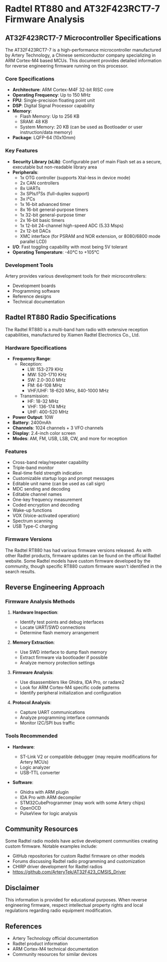# Radtel RT880 and AT32F423RCT7-7 Firmware Analysis

## AT32F423RCT7-7 Microcontroller Specifications

The AT32F423RCT7-7 is a high-performance microcontroller manufactured by Artery Technology, a Chinese semiconductor company specializing in ARM Cortex-M4 based MCUs. This document provides detailed information for reverse engineering firmware running on this processor.

### Core Specifications

- **Architecture**: ARM Cortex-M4F 32-bit RISC core
- **Operating Frequency**: Up to 150 MHz
- **FPU**: Single-precision floating point unit
- **DSP**: Digital Signal Processor capability
- **Memory**:
  - Flash Memory: Up to 256 KB
  - SRAM: 48 KB
  - System Memory: 20 KB (can be used as Bootloader or user instruction/data memory)
- **Package**: LQFP-64 (10x10mm)

### Key Features

- **Security Library (sLib)**: Configurable part of main Flash set as a secure, executable but non-readable library area
- **Peripherals**:
  - 1x OTG controller (supports Xtal-less in device mode)
  - 2x CAN controllers
  - 8x UARTs
  - 3x SPIs/I²Ss (full-duplex support)
  - 3x I²Cs
  - 1x 16-bit advanced timer
  - 8x 16-bit general-purpose timers
  - 1x 32-bit general-purpose timer
  - 2x 16-bit basic timers
  - 1x 12-bit 24-channel high-speed ADC (5.33 Msps)
  - 2x 12-bit DACs
  - XMC interface (for PSRAM and NOR extension, or 8080/6800 mode parallel LCD)
- **I/O**: Fast toggling capability with most being 5V tolerant
- **Operating Temperature**: -40°C to +105°C

### Development Tools

Artery provides various development tools for their microcontrollers:
- Development boards
- Programming software
- Reference designs
- Technical documentation

## Radtel RT880 Radio Specifications

The Radtel RT880 is a multi-band ham radio with extensive reception capabilities, manufactured by Xiamen Radtel Electronics Co., Ltd.

### Hardware Specifications

- **Frequency Range**:
  - Reception:
    - LW: 153-279 KHz
    - MW: 520-1710 KHz
    - SW: 2.0-30.0 MHz
    - FM: 64-108 MHz
    - VHF/UHF: 18-620 MHz, 840-1000 MHz
  - Transmission:
    - HF: 18-32 MHz
    - VHF: 136-174 MHz
    - UHF: 400-520 MHz
- **Power Output**: 10W
- **Battery**: 2400mAh
- **Channels**: 1024 channels + 3 VFO channels
- **Display**: 2.4-inch color screen
- **Modes**: AM, FM, USB, LSB, CW, and more for reception

### Features

- Cross-band relay/repeater capability
- Triple-band monitor
- Real-time field strength indication
- Customizable startup logo and prompt messages
- Editable unit name (can be used as call sign)
- MDC sending and decoding
- Editable channel names
- One-key frequency measurement
- Coded encryption and decoding
- Wake-up functions
- VOX (Voice-activated operation)
- Spectrum scanning
- USB Type-C charging

### Firmware Versions

The Radtel RT880 has had various firmware versions released. As with other Radtel products, firmware updates can be found on the official Radtel website. Some Radtel models have custom firmware developed by the community, though specific RT880 custom firmware wasn't identified in the search results.

## Reverse Engineering Approach

### Firmware Analysis Methods

1. **Hardware Inspection**:
   - Identify test points and debug interfaces
   - Locate UART/SWD connections
   - Determine flash memory arrangement

2. **Memory Extraction**:
   - Use SWD interface to dump flash memory
   - Extract firmware via bootloader if possible
   - Analyze memory protection settings

3. **Firmware Analysis**:
   - Use disassemblers like Ghidra, IDA Pro, or radare2
   - Look for ARM Cortex-M4 specific code patterns
   - Identify peripheral initialization and configuration

4. **Protocol Analysis**:
   - Capture UART communications
   - Analyze programming interface commands
   - Monitor I2C/SPI bus traffic

### Tools Recommended

- **Hardware**:
  - ST-Link V2 or compatible debugger (may require modifications for Artery MCUs)
  - Logic analyzer
  - USB-TTL converter

- **Software**:
  - Ghidra with ARM plugin
  - IDA Pro with ARM decompiler
  - STM32CubeProgrammer (may work with some Artery chips)
  - OpenOCD
  - PulseView for logic analysis

## Community Resources

Some Radtel radio models have active development communities creating custom firmware. Notable examples include:

- GitHub repositories for custom Radtel firmware on other models
- Forums discussing Radtel radio programming and customization
- CHIRP driver development for Radtel radios
- https://github.com/ArteryTek/AT32F423_CMSIS_Driver

## Disclaimer

This information is provided for educational purposes. When reverse engineering firmware, respect intellectual property rights and local regulations regarding radio equipment modification.

## References

- Artery Technology official documentation
- Radtel product information
- ARM Cortex-M4 technical documentation
- Community resources for similar devices
